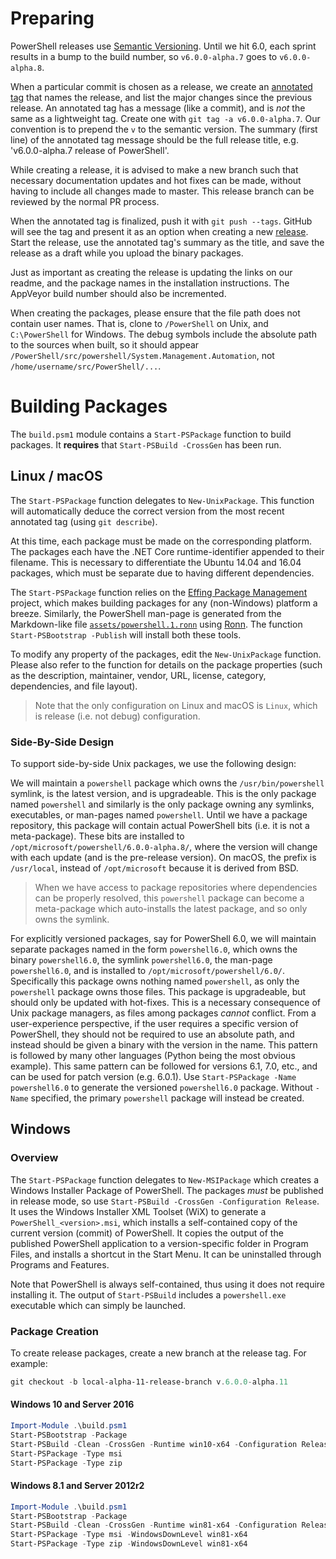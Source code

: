 Preparing
=========

PowerShell releases use [Semantic Versioning][semver].
Until we hit 6.0, each sprint results in a bump to the build number,
so `v6.0.0-alpha.7` goes to `v6.0.0-alpha.8`.

When a particular commit is chosen as a release,
we create an [annotated tag][tag] that names the release,
and list the major changes since the previous release.
An annotated tag has a message (like a commit),
and is *not* the same as a lightweight tag.
Create one with `git tag -a v6.0.0-alpha.7`.
Our convention is to prepend the `v` to the semantic version.
The summary (first line) of the annotated tag message should be the full release title,
e.g. 'v6.0.0-alpha.7 release of PowerShell'.

While creating a release, it is advised to make a new branch such that
necessary documentation updates and hot fixes can be made,
without having to include all changes made to master.
This release branch can be reviewed by the normal PR process.

When the annotated tag is finalized, push it with `git push --tags`.
GitHub will see the tag and present it as an option when creating a new [release][].
Start the release, use the annotated tag's summary as the title,
and save the release as a draft while you upload the binary packages.

Just as important as creating the release is updating the links on our readme,
and the package names in the installation instructions.
The AppVeyor build number should also be incremented.

When creating the packages, please ensure that the file path does not contain user names.
That is, clone to `/PowerShell` on Unix, and `C:\PowerShell` for Windows.
The debug symbols include the absolute path to the sources when built,
so it should appear `/PowerShell/src/powershell/System.Management.Automation`,
not `/home/username/src/PowerShell/...`.

[semver]: http://semver.org/
[tag]: https://git-scm.com/book/en/v2/Git-Basics-Tagging
[release]: https://help.github.com/articles/creating-releases/

Building Packages
=================

The `build.psm1` module contains a `Start-PSPackage` function to build packages.
It **requires** that `Start-PSBuild -CrossGen` has been run.

Linux / macOS
------------

The `Start-PSPackage` function delegates to `New-UnixPackage`.
This function will automatically deduce the correct version from the most recent annotated tag (using `git describe`).

At this time, each package must be made on the corresponding platform.
The packages each have the .NET Core runtime-identifier appended to their filename.
This is necessary to differentiate the Ubuntu 14.04 and 16.04 packages,
which must be separate due to having different dependencies.

The `Start-PSPackage` function relies on the [Effing Package Management][fpm] project,
which makes building packages for any (non-Windows) platform a breeze.
Similarly, the PowerShell man-page is generated from the Markdown-like file
[`assets/powershell.1.ronn`][man] using [Ronn][].
The function `Start-PSBootstrap -Publish` will install both these tools.

To modify any property of the packages, edit the `New-UnixPackage` function.
Please also refer to the function for details on the package properties
(such as the description, maintainer, vendor, URL,
license, category, dependencies, and file layout).

> Note that the only configuration on Linux and macOS is `Linux`,
> which is release (i.e. not debug) configuration.

### Side-By-Side Design

To support side-by-side Unix packages, we use the following design:

We will maintain a `powershell` package
which owns the `/usr/bin/powershell` symlink,
is the latest version, and is upgradeable.
This is the only package named `powershell`
and similarly is the only package owning any symlinks,
executables, or man-pages named `powershell`.
Until we have a package repository,
this package will contain actual PowerShell bits
(i.e. it is not a meta-package).
These bits are installed to `/opt/microsoft/powershell/6.0.0-alpha.8/`,
where the version will change with each update
(and is the pre-release version).
On macOS, the prefix is `/usr/local`,
instead of `/opt/microsoft` because it is derived from BSD.

> When we have access to package repositories where dependencies can be properly resolved,
> this `powershell` package can become a meta-package which auto-installs the latest package,
> and so only owns the symlink.

For explicitly versioned packages, say for PowerShell 6.0,
we will maintain separate packages named in the form `powershell6.0`,
which owns the binary `powershell6.0`, the symlink `powershell6.0`,
the man-page `powershell6.0`,
and is installed to `/opt/microsoft/powershell/6.0/`.
Specifically this package owns nothing named `powershell`,
as only the `powershell` package owns those files.
This package is upgradeable, but should only be updated with hot-fixes.
This is a necessary consequence of Unix package managers,
as files among packages *cannot* conflict.
From a user-experience perspective,
if the user requires a specific version of PowerShell,
they should not be required to use an absolute path,
and instead should be given a binary with the version in the name.
This pattern is followed by many other languages
(Python being the most obvious example).
This same pattern can be followed for versions 6.1, 7.0, etc.,
and can be used for patch version (e.g. 6.0.1).
Use `Start-PSPackage -Name powershell6.0` to generate
the versioned `powershell6.0` package.
Without `-Name` specified, the primary `powershell`
package will instead be created.

[fpm]: https://github.com/jordansissel/fpm
[man]: ../../assets/powershell.1.ronn
[ronn]: https://github.com/rtomayko/ronn

Windows
-------

### Overview

The `Start-PSPackage` function delegates to `New-MSIPackage` which creates a Windows Installer Package of PowerShell.
The packages *must* be published in release mode, so use `Start-PSBuild -CrossGen -Configuration Release`.
It uses the Windows Installer XML Toolset (WiX) to generate a `PowerShell_<version>.msi`,
which installs a self-contained copy of the current version (commit) of PowerShell.
It copies the output of the published PowerShell application to a version-specific folder in Program Files,
and installs a shortcut in the Start Menu.
It can be uninstalled through Programs and Features.

Note that PowerShell is always self-contained, thus using it does not require installing it.
The output of `Start-PSBuild` includes a `powershell.exe` executable which can simply be launched.

### Package Creation

To create release packages, create a new branch at the release tag. For example:
``` powershell
git checkout -b local-alpha-11-release-branch v.6.0.0-alpha.11
``` 

#### Windows 10 and Server 2016 

``` powershell
Import-Module .\build.psm1 
Start-PSBootstrap -Package 
Start-PSBuild -Clean -CrossGen -Runtime win10-x64 -Configuration Release 
Start-PSPackage -Type msi
Start-PSPackage -Type zip
```

#### Windows 8.1 and Server 2012r2 

``` powershell
Import-Module .\build.psm1 
Start-PSBootstrap -Package 
Start-PSBuild -Clean -CrossGen -Runtime win81-x64 -Configuration Release 
Start-PSPackage -Type msi -WindowsDownLevel win81-x64  
Start-PSPackage -Type zip -WindowsDownLevel win81-x64
```
